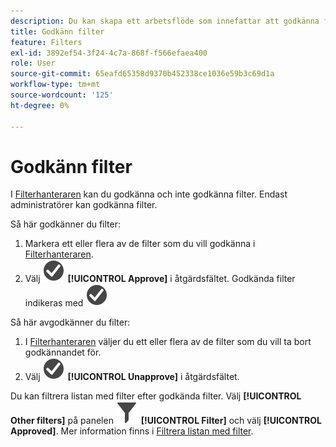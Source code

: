 ```yaml
---
description: Du kan skapa ett arbetsflöde som innefattar att godkänna filter för olika programnivåer, för specifika avdelningar eller grupper, och som är förenligt med rapporteringsprinciperna.
title: Godkänn filter
feature: Filters
exl-id: 3892ef54-3f24-4c7a-868f-f566efaea400
role: User
source-git-commit: 65eafd65358d9370b452338ce1036e59b3c69d1a
workflow-type: tm+mt
source-wordcount: '125'
ht-degree: 0%

---
```


# Godkänn filter

I [Filterhanteraren](manage-filters.md) kan du godkänna och inte godkänna filter. Endast administratörer kan godkänna filter.

Så här godkänner du filter:

1. Markera ett eller flera av de filter som du vill godkänna i [Filterhanteraren](manage-filters.md).
1. Välj ![CheckmarkCircle](/help/assets/icons/CheckmarkCircle.svg) **[!UICONTROL Approve]** i åtgärdsfältet. Godkända filter indikeras med ![CheckmarkCircle](/help/assets/icons/CheckmarkCircle.svg)

Så här avgodkänner du filter:

1. I [Filterhanteraren](manage-filters.md) väljer du ett eller flera av de filter som du vill ta bort godkännandet för.
1. Välj ![CheckmarkCircle](/help/assets/icons/CheckmarkCircle.svg) **[!UICONTROL Unapprove]** i åtgärdsfältet.


Du kan filtrera listan med filter efter godkända filter. Välj **[!UICONTROL Other filters]** på panelen ![Filter](/help/assets/icons/Filter.svg) **[!UICONTROL Filter]** och välj **[!UICONTROL Approved]**. Mer information finns i [Filtrera listan med filter](/help/components/filters/filters-filter.md).
